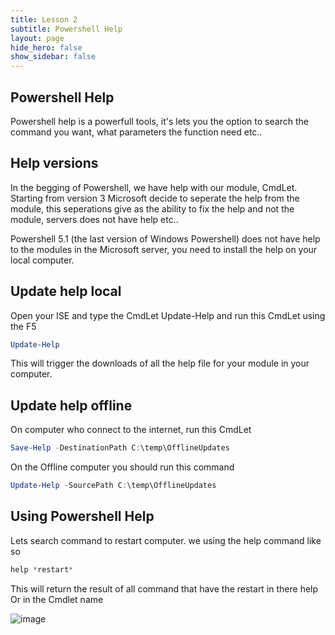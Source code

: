 ```yaml
---
title: Lesson 2
subtitle: Powershell Help
layout: page
hide_hero: false
show_sidebar: false
---
```

## Powershell Help
Powershell help is a powerfull tools, it's lets you the option to search the command you want, what parameters the function need etc..

## Help versions
In the begging of Powershell, we have help with our module, CmdLet.\
Starting from version 3 Microsoft decide to seperate the help from the module, this seperations give as the ability to fix the help and not the module, servers does not have help etc..

Powershell 5.1 (the last version of Windows Powershell) does not have help to the modules in the Microsoft server, you need to install the help on your local computer.

## Update help local
Open your ISE and type the CmdLet Update-Help and run this CmdLet using the F5

```powershell
Update-Help
```

This will trigger the downloads of all the help file for your module in your computer.

## Update help offline
On computer who connect to the internet, run this CmdLet
```powershell
Save-Help -DestinationPath C:\temp\OfflineUpdates
```

On the Offline computer you should run this command
```powershell
Update-Help -SourcePath C:\temp\OfflineUpdates
```

## Using Powershell Help
Lets search command to restart computer.
we using the help  command like so

```powershell
help *restart*
```

This will return the result of all command that have the restart in there help Or in the Cmdlet name

![image](https://github.com/itamartz/Powershell/assets/10198823/b1af4a34-ff98-4dd9-bbbb-c37561293d2a)

